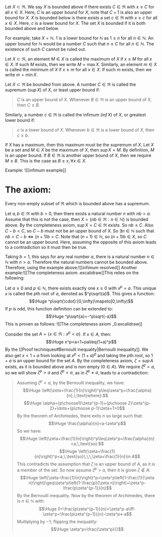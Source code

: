
Let $X\subset \Re$. We say $X$ is bounded above if there exists $C\in\Re$ with $x\leq C$ for all $x\in X$. Here, $C$ is an upper bound for $X$, note that $C+1$ is also an upper bound for $X$. $X$ is bounded below is there exists a set $c\in\Re$ with $x\geq c$ for all $x\in X$. Here, $c$ is a lower bound for $X$. The set $X$ is bounded if it is both bounded above and below.

For example, take $X=\mathbb{N}$. $1$ is a lower bound for $\mathbb{N}$ as $1\leq n$ for all $n\in\mathbb{N}$. An upper bound for $\mathbb{N}$ would be a number $C$ such that $n\leq C$ for all $n\in \mathbb{N}$. The existence of such $C$ cannot be ruled out.

Let $X\subset\Re$, an element $M\in X$ is called the maximum of $X$ if $x\leq M$ for all $x\in X$. If such $M$ exists, then we write $M=\text{max}\,X$. Similarly, an element $m\in X$ is called the minimum of $X$ if $x\geq m$ for all $x\in X$. If such $m$ exists, then we write $m=\text{min}\,X$.

Let $X\subset\Re$ be bounded from above. A number $C\in\Re$ is called the supremum ($sup\,X$) of $X$, or least upper bound if:
> $C$ is an upper bound of $X$.
> Whenever $B\in\Re$ is an upper bound of $X$, then $C\leq B$.

Similarly, a number $c\in\Re$ is called the infimum ($inf\,X$) of $X$, or greatest lower bound if:
> $c$ is a lower bound of $X$.
> Whenever $b\in\Re$ is a lower bound of $X$, then $c\geq b$.

If $X$ has a maximum, then this maximum must be the supremum of $X$. Let $X$ be a set and $M\in X$ be the maximum of $X$, then $sup\,X=M$. By definition, $M$ is an upper bound. If $B\in\Re$ is another upper bound of $X$, then we require $M\leq B$. This is the case as $B\geq x,\,\forall x\in X$.

Example:
![[infimum example]]

# The axiom:

Every non-empty subset of $\Re$ which is bounded above has a supremum. 

Let $a,b\in\Re$ with $b>0$, then there exists a natural number $n$ with $nb>a$. Assume that this is not the case, then $X=\{nb\in\Re:n\in\mathbb{N}\}$ is bounded above. By the completeness axiom, $sup\,X=C\in\Re$ exists. So $nb\leq C$. Also $C-b<C$, so $C-b$ must not be an upper bound of $X$. So $\exists n\in\mathbb{N}$ such that $nb>C-b\iff(n+1)b>C$. Note that $(n+1)\in\mathbb{N}$, so $(n+1)b\in X$, so $C$ cannot be an upper bound. Here, assuming the opposite of this axiom leads to a contradiction so it must then be true.

Taking $b=1$, this says for any real number $a$, there is a natural number $n\in\mathbb{N}$ with $n>a$. Therefore the natural numbers cannot be bounded above. Therefore, using the example above:![[infimum resolved]]
Another example:![[The completeness axiom .excalidraw]]This relies on the following:

Let $a\geq 0$ and $p\in\mathbb{N}$, there exists exactly one $x\geq 0$ with $x^p=a$. This unique $x$ is called the $p$th root of $a$, denoted as $^p\sqrt{a}$. This gives a function:$$\Huge ^p\sqrt{\cdot}:[0,\infty)\mapsto[0,\infty)$$
If $p$ is odd, this function definition can be extended to:
$$\Huge ^p\sqrt{a}=-^p\sqrt{-a}$$
This is proven as follows:
![[The completeness axiom _0.excalidraw]]

Consider the set $A=\{x\in\Re:x^p<a\}$. If $x\in A$, then:
$$\Huge x^p<a<1+pa\leq(1+a)^p$$
By the [[Proof techniques#Bernoulli inequality|Bernoulli inequality]]. We also get $x<1+a$ from looking at $x^p<(1+a)^p$ and taking the $p$th root, so $1+a$ is an upper bound for the set $A$. By the completeness axiom, $\zeta=sup\,A$ exists, as it is bounded above and is non empty ($0\in A$). We require $\zeta^p=a$, so we will show $\zeta^p>a$ and $\zeta^p<a$, as in $\zeta^p\neq a$, leads to a contradiction:
> Assuming $\zeta^p<a$, by the Bernoulli inequality, we have:$$\Huge \left(\zeta+\frac{1}{n}\right)^p\leq\zeta^p+\frac{\alpha}{n},\,\text{where}:$$$$\Huge \alpha={p\choose1}\zeta^{p-1}+{p\choose 2}\zeta^{p-2}+\dots+{p\choose p-1}\zeta+1>0$$
> By the theorem of Archimedes, there exits $n$ so large such that:$$\Huge \frac{\alpha}{n}<a-\zeta^p$$
> So we have:$$\Huge \left(\zeta+\frac{1}{n}\right)^p\leq\zeta^p+\frac{\alpha}{n}<a,\,\text{so}:$$$$\Huge \left(\zeta+\frac{1}{n}\right)^p<a,\,\text{so}\,\,\,\zeta+\frac{1}{n}\in A$$
> This contradicts the assumption that $\zeta$ is an upper bound of $A$, as it is a member of the set. So now assume $\zeta^p>a$, then it is given $\zeta\notin A$:
> $$\Huge \left(\zeta-\frac{1}{n}\right)^p=\zeta^p\left(1-\frac{1}{\zeta n}\right)\geq\zeta^p\left(1-\frac{p}{\zeta n}\right)=\zeta^p-\frac{p\zeta^{p-1}}{n}$$
> By the Bernoulli inequality. Now by the theorem of Archimedes, there is $n\in\mathbb{N}$ with:$$\Huge 0<\frac{p\zeta^{p-1}}{n}<\zeta^p-a\iff-\zeta^p<\frac{p\zeta^{p-1}}{n}-\zeta^p<-a$$
> Multiplying by $-1$, flipping the inequality:
> $$\Huge \zeta^p>\frac{\zeta^p}{}$$

